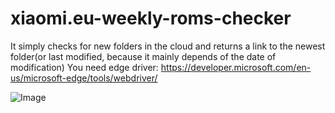 # xiaomi.eu-weekly-roms-checker
It simply checks for new folders in the cloud and returns a link to the newest folder(or last modified, because it mainly depends of the date of modification)
You need edge driver: https://developer.microsoft.com/en-us/microsoft-edge/tools/webdriver/

![Image]([https://github.com/[username]/[reponame]/blob/[branch]/image.jpg](https://github.com/chebishev/xiaomi.eu-weekly-roms-checker/blob/main/eu-to-telegram.png)?raw=true)
